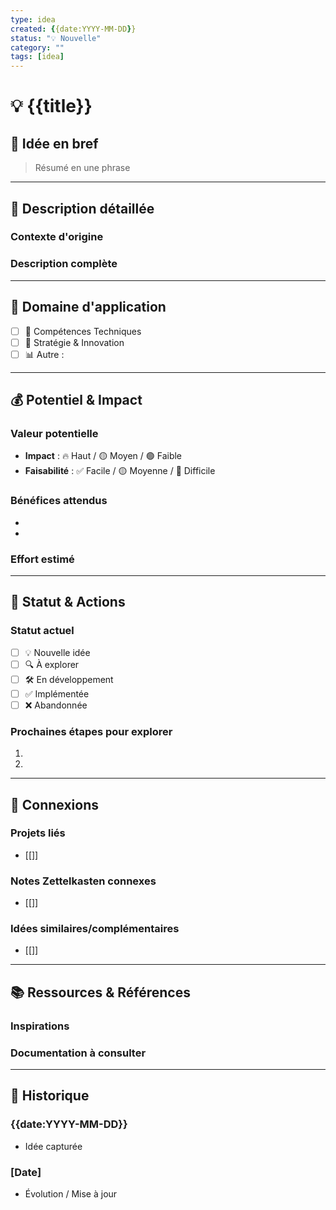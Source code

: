 ```yaml
---
type: idea
created: {{date:YYYY-MM-DD}}
status: "💡 Nouvelle"
category: ""
tags: [idea]
---
```


# 💡 {{title}}

## 🎯 Idée en bref

> Résumé en une phrase


---

## 📝 Description détaillée

### Contexte d'origine


### Description complète


---

## 🎨 Domaine d'application

- [ ] 🔧 Compétences Techniques
- [ ] 🎯 Stratégie & Innovation
- [ ] 📊 Autre :

---

## 💰 Potentiel & Impact

### Valeur potentielle
- **Impact** : 🔥 Haut / 🟡 Moyen / 🟢 Faible
- **Faisabilité** : ✅ Facile / 🟡 Moyenne / 🔴 Difficile

### Bénéfices attendus
-
-

### Effort estimé


---

## 🔄 Statut & Actions

### Statut actuel
- [ ] 💡 Nouvelle idée
- [ ] 🔍 À explorer
- [ ] 🛠️ En développement
- [ ] ✅ Implémentée
- [ ] ❌ Abandonnée

### Prochaines étapes pour explorer
1.
2.

---

## 🔗 Connexions

### Projets liés
- [[]]

### Notes Zettelkasten connexes
- [[]]

### Idées similaires/complémentaires
- [[]]

---

## 📚 Ressources & Références

### Inspirations


### Documentation à consulter


---

## 📅 Historique

### {{date:YYYY-MM-DD}}
- Idée capturée

### [Date]
- Évolution / Mise à jour
